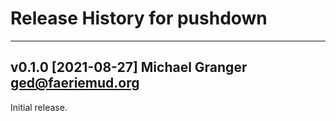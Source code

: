 # Release History for pushdown

---


## v0.1.0 [2021-08-27] Michael Granger <ged@faeriemud.org>

Initial release.

